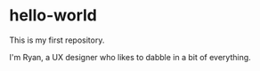 # hello-world
This is my first repository.

I'm Ryan, a UX designer who likes to dabble in a bit of everything.
